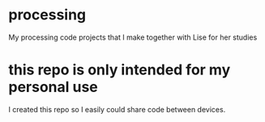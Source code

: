 # processing
My processing code projects that I make together with Lise for her studies
# this repo is only intended for my personal use
I created this repo so I easily could share code between devices.
